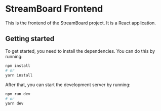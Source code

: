 # StreamBoard Frontend

This is the frontend of the StreamBoard project. It is a React application.

## Getting started

To get started, you need to install the dependencies. You can do this by running:

```bash
npm install
# or
yarn install
```

After that, you can start the development server by running:

```bash
npm run dev
# or
yarn dev
```